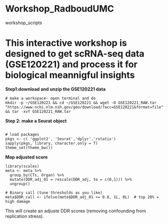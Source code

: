 # Workshop_RadboudUMC
workshop_scripts

# This interactive workshop is designed to get scRNA-seq data (GSE120221) and process it for biological meannigful insights



**Step1:download and unzip the GSE120221 data**

```console
# make a workspace- open terminal and do
mkdir -p ~/GSE120221 && cd ~/GSE120221 && wget -O GSE120221_RAW.tar "https://www.ncbi.nlm.nih.gov/geo/download/?acc=GSE120221&format=file" && tar -xvf GSE120221_RAW.tar

```
**Step 2: make a Seurat object**

```{r}

# load packages
pkgs <- c( 'ggplot2', 'Seurat','dplyr','rstatix')
sapply(pkgs, library, character.only = T)
theme_set(theme_bw())
```
  
**Map adjusted score**
```{r}
library(scales)
meta <- meta %>%
  group_by(CTs, Organ) %>%
  mutate(DDR_adj_01 = rescale(DDR_adj, to = c(0,1))) %>%
  ungroup()

# Binary call (tune thresholds as you like)
meta$DDR_call <- ifelse(meta$DDR_adj_01 >= 0.8, 1L, 0L)  # top 20% = high damage

```
This will create an adjuste DDR scores (removing confounding from replication stress). 

